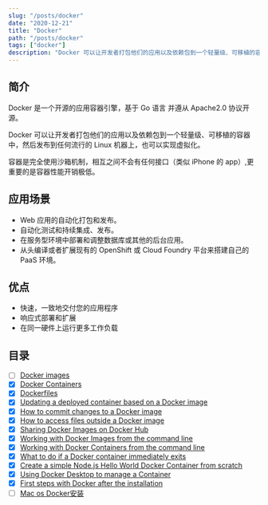 ```yaml
---
slug: "/posts/docker"
date: "2020-12-21"
title: "Docker"
path: "/posts/docker"
tags: ["docker"]
description: "Docker 可以让开发者打包他们的应用以及依赖包到一个轻量级、可移植的容器中，然后发布到任何流行的 Linux 机器上，也可以实现虚拟化。"
---
```


## 简介

Docker 是一个开源的应用容器引擎，基于 Go 语言 并遵从 Apache2.0 协议开源。

Docker 可以让开发者打包他们的应用以及依赖包到一个轻量级、可移植的容器中，然后发布到任何流行的 Linux 机器上，也可以实现虚拟化。

容器是完全使用沙箱机制，相互之间不会有任何接口（类似 iPhone 的 app）,更重要的是容器性能开销极低。

## 应用场景

- Web 应用的自动化打包和发布。
- 自动化测试和持续集成、发布。
- 在服务型环境中部署和调整数据库或其他的后台应用。
- 从头编译或者扩展现有的 OpenShift 或 Cloud Foundry 平台来搭建自己的 PaaS 环境。

## 优点

- 快速，一致地交付您的应用程序
- 响应式部署和扩展
- 在同一硬件上运行更多工作负载

## 目录

- [ ] [Docker images](./Docker%20images)
- [x] [Docker Containers]()
- [x] [Dockerfiles]()
- [x] [Updating a deployed container based on a Docker image]()
- [x] [How to commit changes to a Docker image]()
- [x] [How to access files outside a Docker image]()
- [x] [Sharing Docker Images on Docker Hub]()
- [x] [Working with Docker Images from the command line]()
- [x] [Working with Docker Containers from the command line]()
- [x] [What to do if a Docker container immediately exits]()
- [x] [Create a simple Node.js Hello World Docker Container from scratch]()
- [x] [Using Docker Desktop to manage a Container]()
- [x] [First steps with Docker after the installation]()
- [ ] [Mac os Docker安装](./Macos%20%20Docker安装)